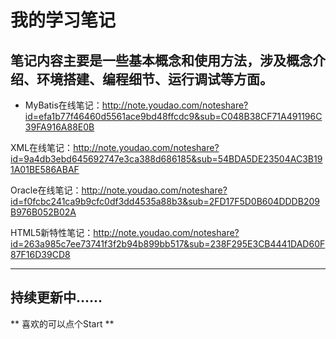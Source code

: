 # 我的学习笔记 #

笔记内容主要是一些基本概念和使用方法，涉及概念介绍、环境搭建、编程细节、运行调试等方面。
-----

- MyBatis在线笔记：http://note.youdao.com/noteshare?id=efa1b77f46460d5561ace9bd48ffcdc9&sub=C048B38CF71A491196C39FA916A88E0B

XML在线笔记：http://note.youdao.com/noteshare?id=9a4db3ebd645692747e3ca388d686185&sub=54BDA5DE23504AC3B191A01BE586ABAF

Oracle在线笔记：http://note.youdao.com/noteshare?id=f0fcbc241ca9b9cfc0df3dd4535a88b3&sub=2FD17F5D0B604DDDB209B976B052B02A

HTML5新特性笔记：http://note.youdao.com/noteshare?id=263a985c7ee73741f3f2b94b899bb517&sub=238F295E3CB4441DAD60F87F16D39CD8

-----
## 持续更新中......

** 喜欢的可以点个Start **
